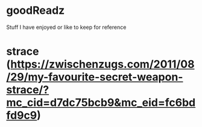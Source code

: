 # goodReadz

Stuff I have enjoyed or like to keep for reference


# strace (https://zwischenzugs.com/2011/08/29/my-favourite-secret-weapon-strace/?mc_cid=d7dc75bcb9&mc_eid=fc6bdfd9c9)
